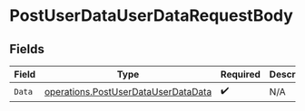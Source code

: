 # PostUserDataUserDataRequestBody


## Fields

| Field                                                                                      | Type                                                                                       | Required                                                                                   | Description                                                                                |
| ------------------------------------------------------------------------------------------ | ------------------------------------------------------------------------------------------ | ------------------------------------------------------------------------------------------ | ------------------------------------------------------------------------------------------ |
| `Data`                                                                                     | [operations.PostUserDataUserDataData](../../models/operations/postuserdatauserdatadata.md) | :heavy_check_mark:                                                                         | N/A                                                                                        |